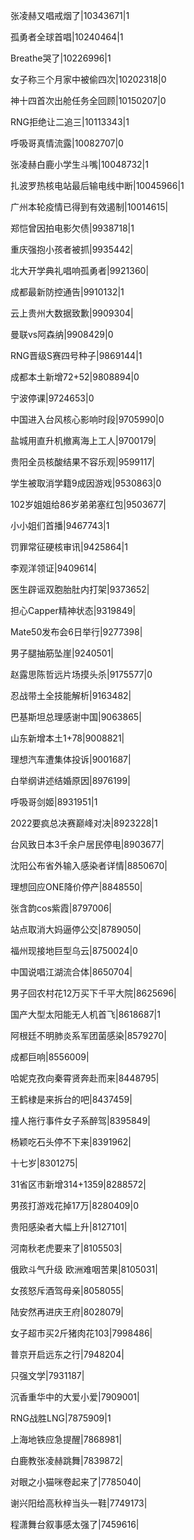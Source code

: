 张凌赫又唱戒烟了|10343671|1

孤勇者全球首唱|10240464|1

Breathe哭了|10226996|1

女子称三个月家中被偷四次|10202318|0

神十四首次出舱任务全回顾|10150207|0

RNG拒绝让二追三|10113343|1

呼吸哥真情流露|10082707|0

张凌赫白鹿小学生斗嘴|10048732|1

扎波罗热核电站最后输电线中断|10045966|1

广州本轮疫情已得到有效遏制|10014615|

郑恺曾因拍电影欠债|9938718|1

重庆强抱小孩者被抓|9935442|

北大开学典礼唱响孤勇者|9921360|

成都最新防控通告|9910132|1

云上贵州大数据致歉|9909304|

曼联vs阿森纳|9908429|0

RNG晋级S赛四号种子|9869144|1

成都本土新增72+52|9808894|0

宁波停课|9724653|0

中国进入台风核心影响时段|9705990|0

盐城用直升机撤离海上工人|9700179|

贵阳全员核酸结果不容乐观|9599117|

学生被取消学籍9成因游戏|9530863|0

102岁姐姐给86岁弟弟塞红包|9503677|

小小姐们首播|9467743|1

罚罪常征硬核审讯|9425864|1

李观洋领证|9409614|

医生辟谣双胞胎肚内打架|9373652|

担心Capper精神状态|9319849|

Mate50发布会6日举行|9277398|

男子腿抽筋坠崖|9240501|

赵露思陈哲远片场摸头杀|9175577|0

忍战带土全技能解析|9163482|

巴基斯坦总理感谢中国|9063865|

山东新增本土1+78|9008821|

理想汽车遭集体投诉|9001687|

白举纲讲述结婚原因|8976199|

呼吸哥剑姬|8931951|1

2022要疯总决赛巅峰对决|8923228|1

台风致日本3千余户居民停电|8903677|

沈阳公布省外输入感染者详情|8850670|

理想回应ONE降价停产|8848550|

张含韵cos紫霞|8797006|

站点取消大妈逼停公交|8789050|

福州现接地巨型乌云|8750024|0

中国说唱江湖流合体|8650704|

男子回农村花12万买下千平大院|8625696|

国产大型太阳能无人机首飞|8618687|1

阿根廷不明肺炎系军团菌感染|8579270|

成都巨响|8556009|

哈妮克孜向秦霄贤奔赴而来|8448795|

王鹤棣是来拆台的吧|8437459|

撞人拖行事件女子系醉驾|8395849|

杨颖吃石头停不下来|8391962|

十七岁|8301275|

31省区市新增314+1359|8288572|

男孩打游戏花掉17万|8280409|0

贵阳感染者大幅上升|8127101|

河南秋老虎要来了|8105503|

俄欧斗气升级 欧洲难咽苦果|8105031|

女孩怒斥酒驾母亲|8058055|

陆安然再进庆王府|8028079|

女子超市买2斤猪肉花103|7998486|

普京开启远东之行|7948204|

只强文学|7931187|

沉香重华中的大爱小爱|7909001|

RNG战胜LNG|7875909|1

上海地铁应急提醒|7868981|

白鹿教张凌赫跳舞|7839872|

对眼之小猫咪卷起来了|7785040|

谢兴阳给高秋梓当头一鞋|7749173|

程潇舞台叙事感太强了|7459616|

